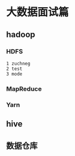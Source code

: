 # 大数据面试篇
## hadoop

### HDFS
    1 zuchneg
    2 test
    3 mode
### MapReduce
### Yarn

## hive


## 数据仓库 